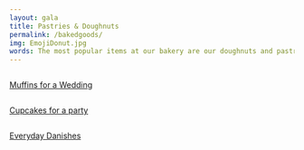 ```yaml
---
layout: gala
title: Pastries & Doughnuts
permalink: /bakedgoods/
img: EmojiDonut.jpg
words: The most popular items at our bakery are our doughnuts and pastries. They're available everyday, fresh, over the counter. Come in and grab one. If you would like a bulk special order donuts are available for $17.50 for a dozen and danishes for $30.00 for a dozen (please contact the bakery to ensure these prices are current). Also, contact us if your interest in any other custom baked good such as pullman-style bread, cupcakes muffins, or something else entirely. See a few examples below.
---
```


<div class="row row-border">
   <a href="{{site.baseurl}}/img/WeddingMuffins.jpg">
    	<div class="four columns news-piece news-piece-2 border" style="background-image: url({{site.baseurl}}/img/WeddingMuffins.jpg);">
    	<p class="news-title">Muffins for a Wedding</p>
   		</div>
   </a>

   <a href="{{site.baseurl}}/img/MonsterCupcakes.jpg">
    	<div class="four columns news-piece news-piece-2 border" style="background-image: url({{site.baseurl}}/img/MonsterCupcakes.jpg);">
    	<p class="news-title">Cupcakes for a party</p>
   		</div>
   </a>

   <a href="{{site.baseurl}}/img/Danishes.JPG">
    	<div class="four columns news-piece news-piece-2 border" style="background-image: url({{site.baseurl}}/img/Danishes.JPG);">
    	<p class="news-title">Everyday Danishes</p>
   		</div>
   </a>
</div>
